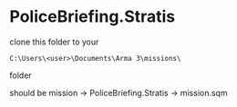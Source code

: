 # PoliceBriefing.Stratis

clone this folder to your

    C:\Users\<user>\Documents\Arma 3\missions\
folder

should be mission -> PoliceBriefing.Stratis -> mission.sqm
